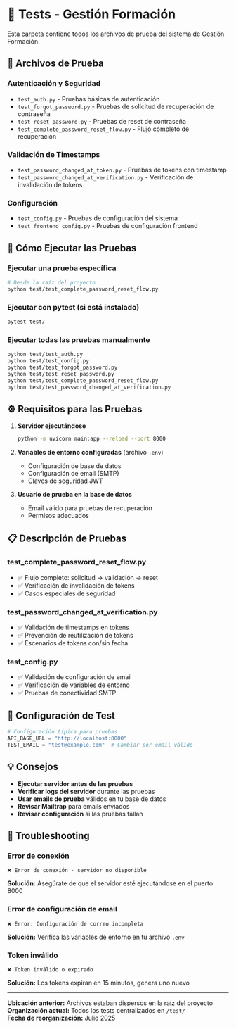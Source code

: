 # 🧪 Tests - Gestión Formación

Esta carpeta contiene todos los archivos de prueba del sistema de Gestión Formación.

## 📁 Archivos de Prueba

### **Autenticación y Seguridad**
- `test_auth.py` - Pruebas básicas de autenticación
- `test_forgot_password.py` - Pruebas de solicitud de recuperación de contraseña
- `test_reset_password.py` - Pruebas de reset de contraseña
- `test_complete_password_reset_flow.py` - Flujo completo de recuperación

### **Validación de Timestamps**
- `test_password_changed_at_token.py` - Pruebas de tokens con timestamp
- `test_password_changed_at_verification.py` - Verificación de invalidación de tokens

### **Configuración**
- `test_config.py` - Pruebas de configuración del sistema
- `test_frontend_config.py` - Pruebas de configuración frontend

## 🚀 Cómo Ejecutar las Pruebas

### **Ejecutar una prueba específica**
```bash
# Desde la raíz del proyecto
python test/test_complete_password_reset_flow.py
```

### **Ejecutar con pytest (si está instalado)**
```bash
pytest test/
```

### **Ejecutar todas las pruebas manualmente**
```bash
python test/test_auth.py
python test/test_config.py
python test/test_forgot_password.py
python test/test_reset_password.py
python test/test_complete_password_reset_flow.py
python test/test_password_changed_at_verification.py
```

## ⚙️ Requisitos para las Pruebas

1. **Servidor ejecutándose**
   ```bash
   python -m uvicorn main:app --reload --port 8000
   ```

2. **Variables de entorno configuradas** (archivo `.env`)
   - Configuración de base de datos
   - Configuración de email (SMTP)
   - Claves de seguridad JWT

3. **Usuario de prueba en la base de datos**
   - Email válido para pruebas de recuperación
   - Permisos adecuados

## 📋 Descripción de Pruebas

### **test_complete_password_reset_flow.py**
- ✅ Flujo completo: solicitud → validación → reset
- ✅ Verificación de invalidación de tokens
- ✅ Casos especiales de seguridad

### **test_password_changed_at_verification.py**
- ✅ Validación de timestamps en tokens
- ✅ Prevención de reutilización de tokens
- ✅ Escenarios de tokens con/sin fecha

### **test_config.py**
- ✅ Validación de configuración de email
- ✅ Verificación de variables de entorno
- ✅ Pruebas de conectividad SMTP

## 🔧 Configuración de Test

```python
# Configuración típica para pruebas
API_BASE_URL = "http://localhost:8000"
TEST_EMAIL = "test@example.com"  # Cambiar por email válido
```

## 💡 Consejos

- **Ejecutar servidor antes de las pruebas**
- **Verificar logs del servidor** durante las pruebas
- **Usar emails de prueba** válidos en tu base de datos
- **Revisar Mailtrap** para emails enviados
- **Revisar configuración** si las pruebas fallan

## 🚨 Troubleshooting

### Error de conexión
```
❌ Error de conexión - servidor no disponible
```
**Solución:** Asegúrate de que el servidor esté ejecutándose en el puerto 8000

### Error de configuración de email
```
❌ Error: Configuración de correo incompleta
```
**Solución:** Verifica las variables de entorno en tu archivo `.env`

### Token inválido
```
❌ Token inválido o expirado
```
**Solución:** Los tokens expiran en 15 minutos, genera uno nuevo

---

**Ubicación anterior:** Archivos estaban dispersos en la raíz del proyecto  
**Organización actual:** Todos los tests centralizados en `/test/`  
**Fecha de reorganización:** Julio 2025
